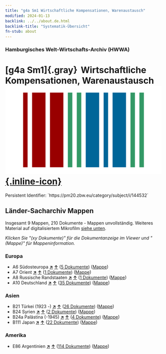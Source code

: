 ```yaml
---
title: "g4a Sm1 Wirtschaftliche Kompensationen, Warenaustausch"
modified: 2024-01-13
backlink: ../../about.de.html
backlink-title: "Systematik-Übersicht"
fn-stub: about
---
```


### Hamburgisches Welt-Wirtschafts-Archiv (HWWA)

# [g4a Sm1]{.gray}&#8201; Wirtschaftliche Kompensationen, Warenaustausch &#160; [![Wikidata](/images/Wikidata-logo.svg "Wikidata"){.inline-icon}](http://www.wikidata.org/entity/Q104700029)

<div class="hint">Persistent Identifier: `https://pm20.zbw.eu/category/subject/i/144532`</div>







## Länder-Sacharchiv Mappen






Insgesamt 9 Mappen, 210 Dokumente - Mappen unvollständig. Weiteres Material auf digitalisiertem Mikrofilm [siehe unten](#filmsections).

_Klicken Sie "(xy Dokumente)" für die Dokumentanzeige im Viewer und "(Mappe)" für Mappeninformation._




### Europa

- A6 Südosteuropa [**&nearr;**](../../../geo/i/140900/about.de.html "Südosteuropa (alle Mappen)") [**&uarr;**](../../../geo/about.de.html#A6 "Ländersystematik") (<a href="https://pm20.zbw.eu/iiifview/folder/sh/140900,144532" title="über: Südosteuropa : Wirtschaftliche Kompensationen, Warenaustausch" target="_blank">5 Dokumente</a>) ([Mappe](../../../../folder/sh/1409xx/140900/1445xx/144532/about.de.html))
- A7 Orient [**&nearr;**](../../../geo/i/140902/about.de.html "Orient (alle Mappen)") [**&uarr;**](../../../geo/about.de.html#A7 "Ländersystematik") (<a href="https://pm20.zbw.eu/iiifview/folder/sh/140902,144532" title="über: Orient : Wirtschaftliche Kompensationen, Warenaustausch" target="_blank">1 Dokumente</a>) ([Mappe](../../../../folder/sh/1409xx/140902/1445xx/144532/about.de.html))
- A8 Russische Randstaaten [**&nearr;**](../../../geo/i/140904/about.de.html "Russische Randstaaten (alle Mappen)") [**&uarr;**](../../../geo/about.de.html#A8 "Ländersystematik") (<a href="https://pm20.zbw.eu/iiifview/folder/sh/140904,144532" title="über: Russische Randstaaten : Wirtschaftliche Kompensationen, Warenaustausch" target="_blank">1 Dokumente</a>) ([Mappe](../../../../folder/sh/1409xx/140904/1445xx/144532/about.de.html))
- A10 Deutschland [**&nearr;**](../../../geo/i/126128/about.de.html "Deutschland (alle Mappen)") [**&uarr;**](../../../geo/about.de.html#A10 "Ländersystematik") (<a href="https://pm20.zbw.eu/iiifview/folder/sh/126128,144532" title="über: Deutschland : Wirtschaftliche Kompensationen, Warenaustausch" target="_blank">35 Dokumente</a>) ([Mappe](../../../../folder/sh/1261xx/126128/1445xx/144532/about.de.html))

### Asien

- B21 Türkei (1923 -) [**&nearr;**](../../../geo/i/141111/about.de.html "Türkei (1923 -) (alle Mappen)") [**&uarr;**](../../../geo/about.de.html#B21 "Ländersystematik") (<a href="https://pm20.zbw.eu/iiifview/folder/sh/141111,144532" title="über: Türkei (1923 -) : Wirtschaftliche Kompensationen, Warenaustausch" target="_blank">26 Dokumente</a>) ([Mappe](../../../../folder/sh/1411xx/141111/1445xx/144532/about.de.html))
- B24 Syrien [**&nearr;**](../../../geo/i/141114/about.de.html "Syrien (alle Mappen)") [**&uarr;**](../../../geo/about.de.html#B24 "Ländersystematik") (<a href="https://pm20.zbw.eu/iiifview/folder/sh/141114,144532" title="über: Syrien : Wirtschaftliche Kompensationen, Warenaustausch" target="_blank">2 Dokumente</a>) ([Mappe](../../../../folder/sh/1411xx/141114/1445xx/144532/about.de.html))
- B24a Palästina (-1945) [**&nearr;**](../../../geo/i/141115/about.de.html "Palästina (-1945) (alle Mappen)") [**&uarr;**](../../../geo/about.de.html#B24a "Ländersystematik") (<a href="https://pm20.zbw.eu/iiifview/folder/sh/141115,144532" title="über: Palästina (-1945) : Wirtschaftliche Kompensationen, Warenaustausch" target="_blank">4 Dokumente</a>) ([Mappe](../../../../folder/sh/1411xx/141115/1445xx/144532/about.de.html))
- B111 Japan [**&nearr;**](../../../geo/i/141272/about.de.html "Japan (alle Mappen)") [**&uarr;**](../../../geo/about.de.html#B111 "Ländersystematik") (<a href="https://pm20.zbw.eu/iiifview/folder/sh/141272,144532" title="über: Japan : Wirtschaftliche Kompensationen, Warenaustausch" target="_blank">22 Dokumente</a>) ([Mappe](../../../../folder/sh/1412xx/141272/1445xx/144532/about.de.html))

### Amerika

- E86 Argentinien [**&nearr;**](../../../geo/i/141692/about.de.html "Argentinien (alle Mappen)") [**&uarr;**](../../../geo/about.de.html#E86 "Ländersystematik") (<a href="https://pm20.zbw.eu/iiifview/folder/sh/141692,144532" title="über: Argentinien : Wirtschaftliche Kompensationen, Warenaustausch" target="_blank">114 Dokumente</a>) ([Mappe](../../../../folder/sh/1416xx/141692/1445xx/144532/about.de.html))



<a id="filmsections" />














